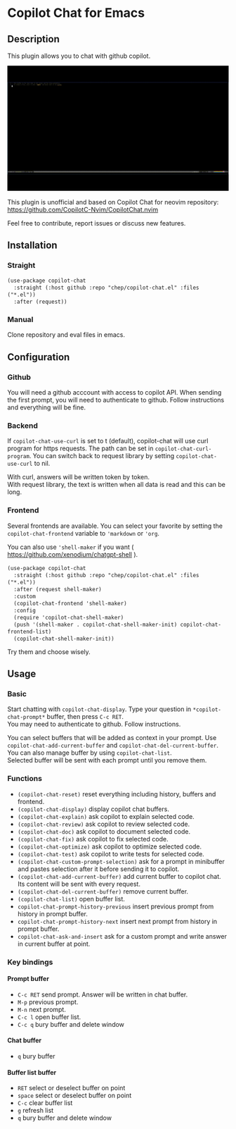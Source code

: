 # Copilot Chat for Emacs
## Description
This plugin allows you to chat with github copilot.

![copilot-chat demo](chat.gif?raw=true "copilot-chat demo")

This plugin is unofficial and based on Copilot Chat for neovim repository: https://github.com/CopilotC-Nvim/CopilotChat.nvim

Feel free to contribute, report issues or discuss new features.

## Installation
### Straight
```
(use-package copilot-chat
  :straight (:host github :repo "chep/copilot-chat.el" :files ("*.el"))
  :after (request))
```

### Manual
Clone repository and eval files in emacs.

## Configuration
### Github
You will need a github acccount with access to copilot API. When sending the first prompt, you will need to authenticate to github. Follow instructions and everything will be fine.

### Backend
If `copilot-chat-use-curl` is set to t (default), copilot-chat will use curl program for https requests. The path can be set in `copilot-chat-curl-program`. You can switch back to request library by setting `copilot-chat-use-curl` to nil.

With curl, answers will be written token by token.  
With request library, the text is written when all data is read and this can be long.

### Frontend
Several frontends are available. You can select your favorite by setting the `copilot-chat-frontend` variable to `'markdown` or `'org`.

You can also use `'shell-maker` if you want ( https://github.com/xenodium/chatgpt-shell ).
```
(use-package copilot-chat
  :straight (:host github :repo "chep/copilot-chat.el" :files ("*.el"))
  :after (request shell-maker)
  :custom
  (copilot-chat-frontend 'shell-maker)
  :config
  (require 'copilot-chat-shell-maker)
  (push '(shell-maker . copilot-chat-shell-maker-init) copilot-chat-frontend-list)
  (copilot-chat-shell-maker-init))
```

Try them and choose wisely.

## Usage
### Basic
Start chatting with `copilot-chat-display`. Type your question in `*copilot-chat-prompt*` buffer, then press `C-c RET`.  
You may need to authenticate to github. Follow instructions.

You can select buffers that will be added as context in your prompt. Use `copilot-chat-add-current-buffer` and `copilot-chat-del-current-buffer`. You can also manage buffer by using `copilot-chat-list`.  
Selected buffer will be sent with each prompt until you remove them.


### Functions
- `(copilot-chat-reset)` reset everything including history, buffers and frontend.
- `(copilot-chat-display)` display copilot chat buffers.
- `(copilot-chat-explain)` ask copilot to explain selected code.
- `(copilot-chat-review)` ask copilot to review selected code.
- `(copilot-chat-doc)` ask copilot to document selected code.
- `(copilot-chat-fix)` ask copilot to fix selected code.
- `(copilot-chat-optimize)` ask copilot to optimize selected code.
- `(copilot-chat-test)` ask copilot to write tests for selected code.
- `(copilot-chat-custom-prompt-selection)` ask for a prompt in minibuffer and pastes selection after it before sending it to copilot.
- `(copilot-chat-add-current-buffer)` add current buffer to copilot chat. Its content will be sent with every request.
- `(copilot-chat-del-current-buffer)` remove current buffer.
- `(copilot-chat-list)` open buffer list.
- `copilot-chat-prompt-history-previous` insert previous prompt from history in prompt buffer.
- `copilot-chat-prompt-history-next` insert next prompt from history in prompt buffer.
- `copilot-chat-ask-and-insert` ask for a custom prompt and write answer in current buffer at point.

### Key bindings
#### Prompt buffer
- `C-c RET` send prompt. Answer will be written in chat buffer.
- `M-p` previous prompt.
- `M-n` next prompt.
- `C-c l` open buffer list.
- `C-c q` bury buffer and delete window

#### Chat buffer
- `q` bury buffer

#### Buffer list buffer
- `RET` select or deselect buffer on point
- `space` select or deselect buffer on point
- `C-c` clear buffer list
- `g` refresh list
- `q` bury buffer and delete window
